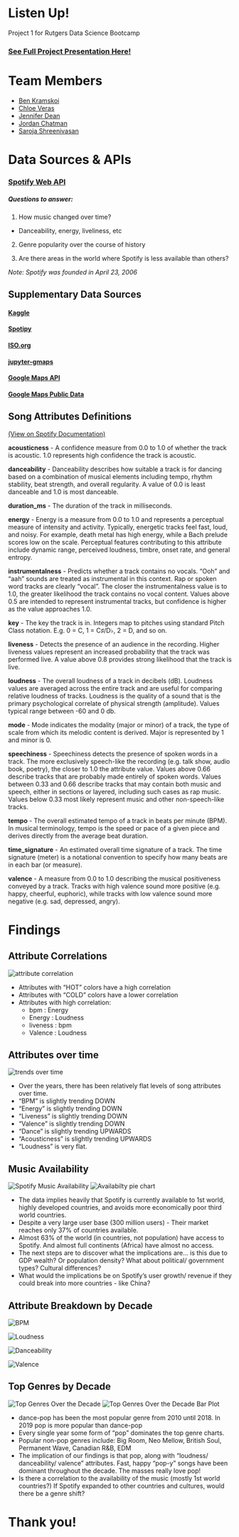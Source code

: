 # Listen Up! 

Project 1 for Rutgers Data Science Bootcamp

### [See Full Project Presentation Here!](https://docs.google.com/presentation/d/1eVjDKqgjQVe1cIoBrewCYrsibdxyrrMSaR-AypFru4M/edit#slide=id.ga4a3d46c77_0_274)

# Team Members

* [Ben Kramskoi](https://github.com/kramskb1)
* [Chloe Veras](https://github.com/cveras33)
* [Jennifer Dean](https://github.com/Jen-Dean) 
* [Jordan Chatman](https://github.com/JordanChat)
* [Saroja Shreenivasan](https://github.com/Shreeniv)

# Data Sources & APIs

### [Spotify Web API](https://developer.spotify.com/documentation/web-api/)

##### Questions to answer:

1. How music changed over time? 
  * Danceability, energy, liveliness, etc
  
2. Genre popularity over the course of history

3. Are there areas in the world where Spotify is less available than others?
 
  *Note: Spotify was founded in April 23, 2006*


## Supplementary Data Sources

#### [Kaggle](https://www.kaggle.com/leonardopena/top-spotify-songs-from-20102019-by-year)

#### [Spotipy](https://github.com/plamere/spotipy)

#### [ISO.org](https://www.iso.org/obp/ui/#search)

#### [jupyter-gmaps](jupyter-gmaps.readthedocs.io)

#### [Google Maps API](https://developers.google.com/places/web-service/overview)

#### [Google Maps Public Data](https://developers.google.com/public-data/docs/canonical/countries_csv)

## Song Attributes Definitions

[(View on Spotify Documentation)](https://developer.spotify.com/documentation/web-api/reference/object-model/#audio-features-object)

**acousticness** - A confidence measure from 0.0 to 1.0 of whether the track is acoustic. 1.0 represents high confidence the track is acoustic.

**danceability** - Danceability describes how suitable a track is for dancing based on a combination of musical elements including tempo, rhythm stability, beat strength, and overall regularity. A value of 0.0 is least danceable and 1.0 is most danceable.

**duration_ms** - The duration of the track in milliseconds.

**energy** - Energy is a measure from 0.0 to 1.0 and represents a perceptual measure of intensity and activity. Typically, energetic tracks feel fast, loud, and noisy. For example, death metal has high energy, while a Bach prelude scores low on the scale. Perceptual features contributing to this attribute include dynamic range, perceived loudness, timbre, onset rate, and general entropy.

**instrumentalness** - 	Predicts whether a track contains no vocals. “Ooh” and “aah” sounds are treated as instrumental in this context. Rap or spoken word tracks are clearly “vocal”. The closer the instrumentalness value is to 1.0, the greater likelihood the track contains no vocal content. Values above 0.5 are intended to represent instrumental tracks, but confidence is higher as the value approaches 1.0.

**key** - The key the track is in. Integers map to pitches using standard Pitch Class notation. E.g. 0 = C, 1 = C♯/D♭, 2 = D, and so on.

**liveness** - Detects the presence of an audience in the recording. Higher liveness values represent an increased probability that the track was performed live. A value above 0.8 provides strong likelihood that the track is live.

**loudness** - 	The overall loudness of a track in decibels (dB). Loudness values are averaged across the entire track and are useful for comparing relative loudness of tracks. Loudness is the quality of a sound that is the primary psychological correlate of physical strength (amplitude). Values typical range between -60 and 0 db.

**mode** - 	Mode indicates the modality (major or minor) of a track, the type of scale from which its melodic content is derived. Major is represented by 1 and minor is 0.

**speechiness** - Speechiness detects the presence of spoken words in a track. The more exclusively speech-like the recording (e.g. talk show, audio book, poetry), the closer to 1.0 the attribute value. Values above 0.66 describe tracks that are probably made entirely of spoken words. Values between 0.33 and 0.66 describe tracks that may contain both music and speech, either in sections or layered, including such cases as rap music. Values below 0.33 most likely represent music and other non-speech-like tracks.

**tempo** - The overall estimated tempo of a track in beats per minute (BPM). In musical terminology, tempo is the speed or pace of a given piece and derives directly from the average beat duration.

**time_signature** - An estimated overall time signature of a track. The time signature (meter) is a notational convention to specify how many beats are in each bar (or measure).

**valence** - A measure from 0.0 to 1.0 describing the musical positiveness conveyed by a track. Tracks with high valence sound more positive (e.g. happy, cheerful, euphoric), while tracks with low valence sound more negative (e.g. sad, depressed, angry).

# Findings

## Attribute Correlations

![attribute correlation](https://github.com/cveras33/project-1-group-6/blob/main/Output%20Data/Attribute_Trends/Attribute_correlation.png)

* Attributes with “HOT” colors have a high correlation
* Attributes with “COLD” colors have a lower correlation
* Attributes with high correlation:
  * bpm : Energy
  * Energy : Loudness
  * liveness : bpm
  * Valence : Loudness

## Attributes over time

![trends over time](https://github.com/cveras33/project-1-group-6/blob/main/Output%20Data/Attribute_Trends/trends_by_year.png)

* Over the years, there has been relatively flat levels of song attributes over time.
* “BPM” is slightly trending DOWN
* “Energy” is slightly trending DOWN
* “Liveness” is slightly trending DOWN
* “Valence” is slightly trending DOWN
* “Dance” is slightly trending UPWARDS
* “Acousticness” is slightly trending UPWARDS
* “Loudness” is very flat.

## Music Availability

![Spotify Music Availability](https://github.com/cveras33/project-1-group-6/blob/main/Output%20Data/Country_Availability/Music_Availability.png)
![Availabilty pie chart](https://github.com/cveras33/project-1-group-6/blob/main/Output%20Data/Country_Availability/Available%20Music%20Per%20Country%20Pie%20Chart.png)


* The data implies heavily that Spotify is currently available to 1st world, highly developed countries, and avoids more economically poor third world countries.   
* Despite a very large user base (300 million users) - Their market reaches only 37% of countries available.
* Almost 63% of the world (in countries, not population) have access to Spotify.  And almost full continents (Africa) have almost no access.
* The next steps are to discover what the implications are… is this due to GDP wealth?  Or population density? What about political/ government types? Cultural differences?
* What would the implications be on Spotify’s user growth/ revenue if they could break into more countries - like China?

## Attribute Breakdown by Decade

![BPM](https://github.com/cveras33/project-1-group-6/blob/main/Output%20Data/Attribute_Trends/bpm_scatter_plot.png)

![Loudness](https://github.com/cveras33/project-1-group-6/blob/main/Output%20Data/Attribute_Trends/dB_scatter_plot.png)

![Danceability](https://github.com/cveras33/project-1-group-6/blob/main/Output%20Data/Attribute_Trends/danceability_scatter_plot.png)

![Valence](https://github.com/cveras33/project-1-group-6/blob/main/Output%20Data/Attribute_Trends/val_scatter_plot.png)


## Top Genres by Decade

![Top Genres Over the Decade](https://github.com/cveras33/project-1-group-6/blob/main/Output%20Data/Genre_Trends/genre_by_year.png)
![Top Genres Over the Decade Bar Plot](https://github.com/cveras33/project-1-group-6/blob/main/Output%20Data/Genre_Trends/Top_Genre_by_Year%20bar_plot.png)

* dance-pop has been the most popular genre from 2010 until 2018. In 2019 pop is more popular than dance-pop
* Every single year some form of “pop” dominates the top genre charts. 
* Popular non-pop genres include: Big Room, Neo Mellow, British Soul, Permanent Wave, Canadian R&B, EDM
* The implication of our findings is that pop, along with “loudness/ danceability/ valence” attributes.  Fast, happy “pop-y” songs have been dominant throughout the decade.   The masses really love pop!
* Is there a correlation to the availability of the music (mostly 1st world countries?) If Spotify expanded to other countries and cultures, would there be a genre shift?  

# Thank you! 
